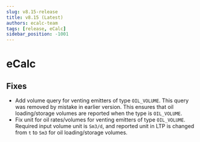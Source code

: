 ```yaml
---
slug: v8.15-release
title: v8.15 (Latest)
authors: ecalc-team
tags: [release, eCalc]
sidebar_position: -1001
---
```


# eCalc

## Fixes

- Add volume query for venting emitters of type `OIL_VOLUME`. This query was removed by mistake in earlier version. This ensures that oil loading/storage volumes are reported when the type is `OIL_VOLUME`.
- Fix unit for oil rates/volumes for venting emitters of type `OIL_VOLUME`. Required input volume unit is `Sm3/d`, and reported unit in LTP is changed from `t` to `Sm3` for oil loading/storage volumes.
